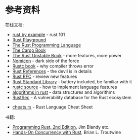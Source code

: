 # 参考资料

在线文档:
* [rust by example](https://doc.rust-lang.org/rust-by-example/) - rust 101
* [Rust Playground](https://play.rust-lang.org/)
* [The Rust Programming Language](https://doc.rust-lang.org/book/)
* [The Cargo Book](https://doc.rust-lang.org/cargo/)
* [The Rust Unstable Book](https://doc.rust-lang.org/unstable-book/) - more features, more power
* [Nomicon](https://doc.rust-lang.org/nomicon/) - dark side of the force
* [Rustc book](https://doc.rust-lang.org/stable/rustc/) - why compiler throws error
* [Rust References](https://doc.rust-lang.org/reference/) - the devil is in details
* [Rust RFC](https://rust-lang.github.io/rfcs/) - review new features
* [Rust Standard Library](https://doc.rust-lang.org/std/) - battery included, be familiar with it
* [rustc source](https://github.com/rust-lang/rust/tree/master/compiler/rustc) - how to implement language features
* [algorithms in rust](https://github.com/TheAlgorithms/Rust) - data structures and algorithms
* [RustSec](https://rustsec.org/) - A vulnerability database for the Rust ecosystem
- [cheats.rs](https://github.com/ralfbiedert/cheats.rs) - Rust Language Cheat Sheet

书籍:
- [Programming Rust, 2nd Edition](https://www.oreilly.com/library/view/programming-rust-2nd/9781492052586/), Jim Blandy etc.
- [Hands-On Concurrency with Rust](https://www.packtpub.com/product/hands-on-concurrency-with-rust/9781788399975), Brian L. Troutwine

